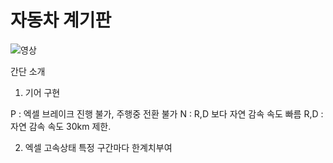 # 자동차 계기판


![영상](https://github.com/veblen1/Native/assets/113886695/fce0cdc1-8066-4909-9a79-9453c703ad05)


간단 소개

1. 기어 구현

P : 엑셀 브레이크 진행 불가, 주행중 전환 불가
N : R,D 보다 자연 감속 속도 빠름
R,D : 자연 감속 속도 30km 제한.


2. 엑셀 고속상태 특정 구간마다 한계치부여